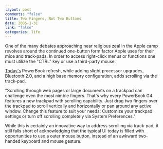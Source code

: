 ```yaml
--- 
layout: post
comments: "false"
title: Two Fingers, Not Two Buttons
date: 2005-1-31
link: "false"
categories: life
---
```

One of the many debates approaching near religious zeal in the Apple camp revolves around the continued one-button form factor Apple uses for their mice and track-pads. In order to access right-click menus or functions one must utilize the "CTRL" key or use a third-party mouse.

<a href="http://www.apple.com/powerbook/" title="Powerbook Refresh">Today's</a> PowerBook refresh, while adding slight processor upgrades, Bluetooth 2.0, and a high base memory configuration, adds scrolling via the track-pad.
<p class="quote"> "Scrolling through web pages or large documents on a trackpad can challenge even the most nimble fingers. That's why every PowerBook G4 features a new trackpad with scrolling capability. Just drag two fingers over the trackpad to scroll vertically and horizontally or pan around any active window. Change this feature to suit your needs: Customize your trackpad settings or turn off scrolling completely via System Preferences."</p>
While this is certainly an innovative way to address scrolling via track-pad, it still falls short of acknowledging that the typical UI today is filled with opportunities to use a outer mouse button, instead of an awkward two-handed keyboard and mouse gesture.
